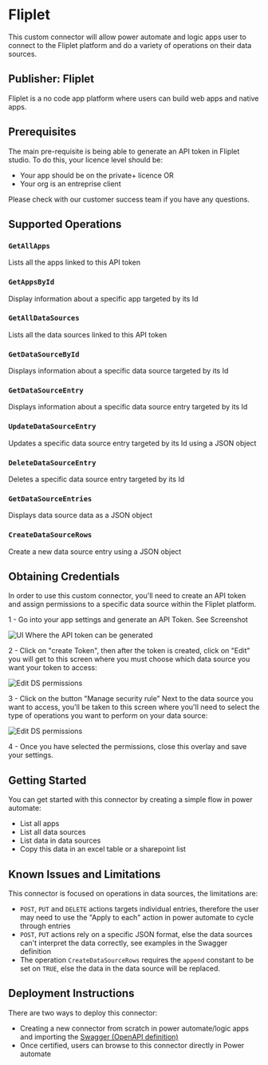
# Fliplet

This custom connector will allow power automate and logic apps user to connect to the Fliplet platform and do a variety of operations on their data sources.

## Publisher: Fliplet

Fliplet is a no code app platform where users can build web apps and native apps.

## Prerequisites

The main pre-requisite is being able to generate an API token in Fliplet studio. To do this, your licence level should be:

- Your app should be on the private+ licence OR
- Your org is an entreprise client

Please check with our customer success team if you have any questions.

## Supported Operations

### `GetAllApps`

Lists all the apps linked to this API token

### `GetAppsById`

Display information about a specific app targeted by its Id

### `GetAllDataSources`

Lists all the data sources linked to this API token

### `GetDataSourceById`

Displays information about a specific data source targeted by its Id

### `GetDataSourceEntry`

Displays information about a specific data source entry targeted by its Id

### `UpdateDataSourceEntry`

Updates a specific data source entry targeted by its Id using a JSON object

### `DeleteDataSourceEntry`

Deletes a specific data source entry targeted by its Id

### `GetDataSourceEntries`

Displays data source data as a JSON object

### `CreateDataSourceRows`

Create a new data source entry using a JSON object

## Obtaining Credentials

In order to use this custom connector, you'll need to create an API token and assign permissions to a specific data source within the Fliplet platform.

1 - Go into your app settings and generate an API Token. See Screenshot

![UI Where the API token can be generated](https://help.fliplet.com/wp-content/uploads/sites/2/2020/07/Screenshot-2022-11-09-at-11.15.56.png)

2 - Click on "create Token", then after the token is created, click on "Edit" you will get to this screen where you must choose which data source you want your token to access:

![Edit DS permissions](https://iili.io/H1b7CXa.md.png)

3 - Click on the button "Manage security rule" Next to the data source you want to access, you'll be taken to this screen where you'll need to select the type of operations you want to perform on your data source:

![Edit DS permissions](https://iili.io/H1bY1Zg.md.png)

4 - Once you have selected the permissions, close this overlay and save your settings.

## Getting Started

You can get started with this connector by creating a simple flow in power automate:

- List all apps
- List all data sources
- List data in data sources
- Copy this data in an excel table or a sharepoint list

## Known Issues and Limitations

This connector is focused on operations in data sources, the limitations are:

- `POST`, `PUT` and `DELETE` actions targets individual entries, therefore the user may need to use the "Apply to each" action in power automate to cycle through entries
- `POST`, `PUT` actions rely on a specific JSON format, else the data sources can't interpret the data correctly, see examples in the Swagger definition
- The operation `CreateDataSourceRows` requires the `append` constant to be set on `TRUE`, else the data in the data source will be replaced.

## Deployment Instructions

There are two ways to deploy this connector:

- Creating a new connector from scratch in power automate/logic apps and importing the [Swagger (OpenAPI definition)](https://app.swaggerhub.com/apis/SuperOuss/FlipletRestAPI/0.2#/default/getAllApps)
- Once certified, users can browse to this connector directly in Power automate